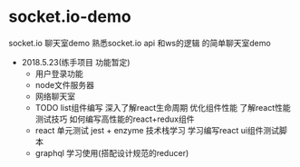 # socket.io-demo
socket.io 聊天室demo
熟悉socket.io  api 和ws的逻辑 的简单聊天室demo

- 2018.5.23(练手项目 功能暂定)
  - 用户登录功能
  - node文件服务器
  - 网络聊天室
  - TODO list组件编写 深入了解react生命周期 优化组件性能 了解react性能测试技巧 如何编写高性能的react+redux组件
  - react 单元测试 jest + enzyme 技术栈学习  学习编写react ui组件测试脚本  
  - graphql 学习使用(搭配设计规范的reducer)
